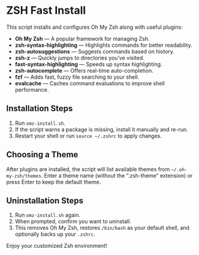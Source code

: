 # ZSH Fast Install

This script installs and configures Oh My Zsh along with useful plugins:

- **Oh My Zsh** — A popular framework for managing Zsh.
- **zsh-syntax-highlighting** — Highlights commands for better readability.
- **zsh-autosuggestions** — Suggests commands based on history.
- **zsh-z** — Quickly jumps to directories you’ve visited.
- **fast-syntax-highlighting** — Speeds up syntax highlighting.
- **zsh-autocomplete** — Offers real-time auto-completion.
- **fzf** — Adds fast, fuzzy file searching to your shell.
- **evalcache** — Caches command evaluations to improve shell performance.

## Installation Steps

1. Run `omz-install.sh`.
2. If the script warns a package is missing, install it manually and re-run.
3. Restart your shell or run `source ~/.zshrc` to apply changes.

## Choosing a Theme

After plugins are installed, the script will list available themes from `~/.oh-my-zsh/themes`. Enter a theme name (without the “.zsh-theme” extension) or press Enter to keep the default theme.

## Uninstallation Steps

1. Run `omz-install.sh` again.
2. When prompted, confirm you want to uninstall.
3. This removes Oh My Zsh, restores `/bin/bash` as your default shell, and optionally backs up your `.zshrc`.

Enjoy your customized Zsh environment!
